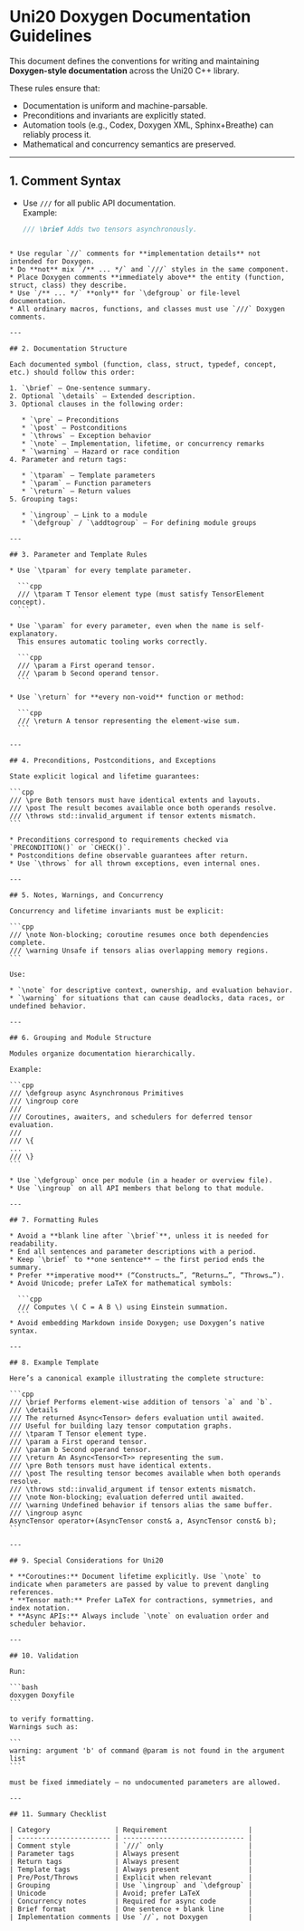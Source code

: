 # Uni20 Doxygen Documentation Guidelines

This document defines the conventions for writing and maintaining **Doxygen-style documentation** across the Uni20 C++ library.

These rules ensure that:
- Documentation is uniform and machine-parsable.  
- Preconditions and invariants are explicitly stated.  
- Automation tools (e.g., Codex, Doxygen XML, Sphinx+Breathe) can reliably process it.  
- Mathematical and concurrency semantics are preserved.

---

## 1. Comment Syntax

- Use `///` for all public API documentation.  
  Example:
  ```cpp
  /// \brief Adds two tensors asynchronously.
````

* Use regular `//` comments for **implementation details** not intended for Doxygen.
* Do **not** mix `/** ... */` and `///` styles in the same component.
* Place Doxygen comments **immediately above** the entity (function, struct, class) they describe.
* Use `/** ... */` **only** for `\defgroup` or file-level documentation.
* All ordinary macros, functions, and classes must use `///` Doxygen comments.

---

## 2. Documentation Structure

Each documented symbol (function, class, struct, typedef, concept, etc.) should follow this order:

1. `\brief` — One-sentence summary.
2. Optional `\details` — Extended description.
3. Optional clauses in the following order:

   * `\pre` — Preconditions
   * `\post` — Postconditions
   * `\throws` — Exception behavior
   * `\note` — Implementation, lifetime, or concurrency remarks
   * `\warning` — Hazard or race condition
4. Parameter and return tags:

   * `\tparam` — Template parameters
   * `\param` — Function parameters
   * `\return` — Return values
5. Grouping tags:

   * `\ingroup` — Link to a module
   * `\defgroup` / `\addtogroup` — For defining module groups

---

## 3. Parameter and Template Rules

* Use `\tparam` for every template parameter.

  ```cpp
  /// \tparam T Tensor element type (must satisfy TensorElement concept).
  ```

* Use `\param` for every parameter, even when the name is self-explanatory.
  This ensures automatic tooling works correctly.

  ```cpp
  /// \param a First operand tensor.
  /// \param b Second operand tensor.
  ```

* Use `\return` for **every non-void** function or method:

  ```cpp
  /// \return A tensor representing the element-wise sum.
  ```

---

## 4. Preconditions, Postconditions, and Exceptions

State explicit logical and lifetime guarantees:

```cpp
/// \pre Both tensors must have identical extents and layouts.
/// \post The result becomes available once both operands resolve.
/// \throws std::invalid_argument if tensor extents mismatch.
```

* Preconditions correspond to requirements checked via `PRECONDITION()` or `CHECK()`.
* Postconditions define observable guarantees after return.
* Use `\throws` for all thrown exceptions, even internal ones.

---

## 5. Notes, Warnings, and Concurrency

Concurrency and lifetime invariants must be explicit:

```cpp
/// \note Non-blocking; coroutine resumes once both dependencies complete.
/// \warning Unsafe if tensors alias overlapping memory regions.
```

Use:

* `\note` for descriptive context, ownership, and evaluation behavior.
* `\warning` for situations that can cause deadlocks, data races, or undefined behavior.

---

## 6. Grouping and Module Structure

Modules organize documentation hierarchically.

Example:

```cpp
/// \defgroup async Asynchronous Primitives
/// \ingroup core
///
/// Coroutines, awaiters, and schedulers for deferred tensor evaluation.
///
/// \{
...
/// \}
```

* Use `\defgroup` once per module (in a header or overview file).
* Use `\ingroup` on all API members that belong to that module.

---

## 7. Formatting Rules

* Avoid a **blank line after `\brief`**, unless it is needed for readability.
* End all sentences and parameter descriptions with a period.
* Keep `\brief` to **one sentence** — the first period ends the summary.
* Prefer **imperative mood** (“Constructs…”, “Returns…”, “Throws…”).
* Avoid Unicode; prefer LaTeX for mathematical symbols:

  ```cpp
  /// Computes \( C = A B \) using Einstein summation.
  ```
* Avoid embedding Markdown inside Doxygen; use Doxygen’s native syntax.

---

## 8. Example Template

Here’s a canonical example illustrating the complete structure:

```cpp
/// \brief Performs element-wise addition of tensors `a` and `b`.
/// \details
/// The returned Async<Tensor> defers evaluation until awaited.
/// Useful for building lazy tensor computation graphs.
/// \tparam T Tensor element type.
/// \param a First operand tensor.
/// \param b Second operand tensor.
/// \return An Async<Tensor<T>> representing the sum.
/// \pre Both tensors must have identical extents.
/// \post The resulting tensor becomes available when both operands resolve.
/// \throws std::invalid_argument if tensor extents mismatch.
/// \note Non-blocking; evaluation deferred until awaited.
/// \warning Undefined behavior if tensors alias the same buffer.
/// \ingroup async
AsyncTensor operator+(AsyncTensor const& a, AsyncTensor const& b);
```

---

## 9. Special Considerations for Uni20

* **Coroutines:** Document lifetime explicitly. Use `\note` to indicate when parameters are passed by value to prevent dangling references.
* **Tensor math:** Prefer LaTeX for contractions, symmetries, and index notation.
* **Async APIs:** Always include `\note` on evaluation order and scheduler behavior.

---

## 10. Validation

Run:

```bash
doxygen Doxyfile
```

to verify formatting.
Warnings such as:

```
warning: argument 'b' of command @param is not found in the argument list
```

must be fixed immediately — no undocumented parameters are allowed.

---

## 11. Summary Checklist

| Category                | Requirement                    |
| ----------------------- | ------------------------------ |
| Comment style           | `///` only                     |
| Parameter tags          | Always present                 |
| Return tags             | Always present                 |
| Template tags           | Always present                 |
| Pre/Post/Throws         | Explicit when relevant         |
| Grouping                | Use `\ingroup` and `\defgroup` |
| Unicode                 | Avoid; prefer LaTeX            |
| Concurrency notes       | Required for async code        |
| Brief format            | One sentence + blank line      |
| Implementation comments | Use `//`, not Doxygen          |

